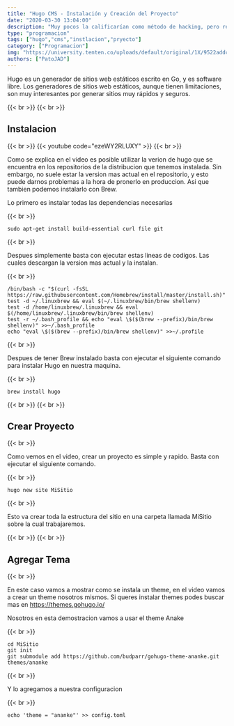 ```yaml
---
title: "Hugo CMS - Instalación y Creación del Proyecto"
date: "2020-03-30 13:04:00"
description: "Muy pocos la calificarían como método de hacking, pero realmente es una técnia que da resultados por si sola y que puede apoyar a otras muchas para lograr un objetivo."
type: "programacion"
tags: ["hugo","cms","instlacion","pryecto"]
category: ["Programacion"]
img: "https://university.tenten.co/uploads/default/original/1X/9522addc8fc8819adee955f85d0dbf9f83d66443.png"
authors: ["PatoJAD"]
---
```



Hugo es un generador de sitios web estáticos escrito en Go, y es software libre. Los generadores de sitios web estáticos, aunque tienen limitaciones, son muy interesantes por generar sitios muy rápidos y seguros.

{{< br >}}
{{< br >}}

## Instalacion

{{< br >}}
{{< youtube code="ezeWY2RLUXY" >}}
{{< br >}}

Como se explica en el video es posible utilizar la verion de hugo que se encuentra en los repositorios de la distribucion que tenemos instalada. Sin embargo, no suele estar la version mas actual en el repositorio, y esto puede darnos problemas a la hora de pronerlo en produccion. Asi que tambien podemos instalarlo con Brew.

Lo primero es instalar todas las dependencias necesarias

{{< br >}}

    sudo apt-get install build-essential curl file git

{{< br >}}

Despues simplemente basta con ejecutar estas lineas de codigos. Las cuales descargan la version mas actual y la instalan.

{{< br >}}

    /bin/bash -c "$(curl -fsSL https://raw.githubusercontent.com/Homebrew/install/master/install.sh)"
    test -d ~/.linuxbrew && eval $(~/.linuxbrew/bin/brew shellenv)
    test -d /home/linuxbrew/.linuxbrew && eval $(/home/linuxbrew/.linuxbrew/bin/brew shellenv)
    test -r ~/.bash_profile && echo "eval \$($(brew --prefix)/bin/brew shellenv)" >>~/.bash_profile
    echo "eval \$($(brew --prefix)/bin/brew shellenv)" >>~/.profile

{{< br >}}

Despues de tener Brew instalado basta con ejecutar el siguiente comando para instalar Hugo en nuestra maquina.

{{< br >}}

    brew install hugo

{{< br >}}
{{< br >}}

## Crear Proyecto

{{< br >}}

Como vemos en el video, crear un proyecto es simple y rapido. Basta con ejecutar el siguiente comando.

{{< br >}}

    hugo new site MiSitio

{{< br >}}

Esto va crear toda la estructura del sitio en una carpeta llamada MiSitio sobre la cual trabajaremos.

{{< br >}}
{{< br >}}

## Agregar Tema

{{< br >}}

En este caso vamos a mostrar como se instala un theme, en el video vamos a crear un theme nosotros mismos. Si queres instalar themes podes buscar mas en https://themes.gohugo.io/

Nosotros en esta demostracion vamos a usar el theme Anake

{{< br >}}

    cd MiSitio
    git init
    git submodule add https://github.com/budparr/gohugo-theme-ananke.git themes/ananke

{{< br >}}

Y lo agregamos a nuestra configuracion

{{< br >}}

    echo 'theme = "ananke"' >> config.toml
